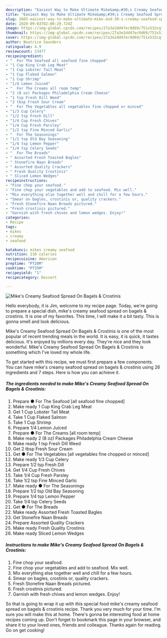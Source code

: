 ```yaml
---
description: "Easiest Way to Make Ultimate Mike&amp;#39;s Creamy Seafood Spread On Bagels &amp;amp; Crostinis"
title: "Easiest Way to Make Ultimate Mike&amp;#39;s Creamy Seafood Spread On Bagels &amp;amp; Crostinis"
slug: 2665-easiest-way-to-make-ultimate-mike-and-39-s-creamy-seafood-spread-on-bagels-and-amp-crostinis
date: 2020-09-03T02:00:29.724Z
image: https://img-global.cpcdn.com/recipes/27a3e2dd47ec9d69/751x532cq70/mikes-creamy-seafood-spread-on-bagels-crostinis-recipe-main-photo.jpg
thumbnail: https://img-global.cpcdn.com/recipes/27a3e2dd47ec9d69/751x532cq70/mikes-creamy-seafood-spread-on-bagels-crostinis-recipe-main-photo.jpg
cover: https://img-global.cpcdn.com/recipes/27a3e2dd47ec9d69/751x532cq70/mikes-creamy-seafood-spread-on-bagels-crostinis-recipe-main-photo.jpg
author: Beatrice Saunders
ratingvalue: 4.9
reviewcount: 23477
recipeingredient:
- "  For The Seafood all seafood fine chopped"
- "1 Cup King Crab Leg Meat"
- "1 Cup Lobster Tail Meat"
- "1 Cup Flaked Salmon"
- "1 Cup Shrimp"
- "1/4 Lemon Juiced"
- "  For The Creams all room temp"
- "2 (8 oz) Packages Philadelphia Cream Cheese"
- "1 tsp Fresh Dill Weed"
- "2 tbsp Fresh Sour Cream"
- "  For The Vegetables all vegetables fine chopped or minced"
- "1/3 Cup Celery"
- "1/2 tsp Fresh Dill"
- "1/4 Cup Fresh Chives"
- "1/4 Cup Fresh Parsley"
- "1/2 tsp Fine Minced Garlic"
- "  For The Seasonings"
- "1/2 tsp Old Bay Seasoning"
- "1/4 tsp Lemon Pepper"
- "1/4 tsp Celery Seeds"
- "  For The Breads"
- " Assorted Fresh Toasted Bagles"
- " Stonefire Naan Breads"
- " Assorted Quality Crackers"
- " Fresh Quality Crostinis"
- " Sliced Lemon Wedges"
recipeinstructions:
- "Fine chop your seafood."
- "Fine chop your vegetables and add to seafood. Mix well."
- "Mix everything else together well and chill for a few hours."
- "Smear on bagles, crostinis or, quality crackers."
- "Fresh Stonefire Naan Breads pictured."
- "Fresh crostinis pictured."
- "Garnish with fresh chives and lemon wedges. Enjoy!"
categories:
- Recipe
tags:
- mikes
- creamy
- seafood

katakunci: mikes creamy seafood 
nutrition: 210 calories
recipecuisine: American
preptime: "PT20M"
cooktime: "PT35M"
recipeyield: "1"
recipecategory: Dessert

---
```



![Mike&#39;s Creamy Seafood Spread On Bagels &amp; Crostinis](https://img-global.cpcdn.com/recipes/27a3e2dd47ec9d69/751x532cq70/mikes-creamy-seafood-spread-on-bagels-crostinis-recipe-main-photo.jpg)

Hello everybody, it is Jim, welcome to my recipe page. Today, we're going to prepare a special dish, mike&#39;s creamy seafood spread on bagels &amp; crostinis. It is one of my favorites. This time, I will make it a bit tasty. This is gonna smell and look delicious.



Mike&#39;s Creamy Seafood Spread On Bagels &amp; Crostinis is one of the most popular of recent trending meals in the world. It is easy, it is quick, it tastes delicious. It's enjoyed by millions every day. They're nice and they look wonderful. Mike&#39;s Creamy Seafood Spread On Bagels &amp; Crostinis is something which I've loved my whole life.


To get started with this recipe, we must first prepare a few components. You can have mike&#39;s creamy seafood spread on bagels &amp; crostinis using 26 ingredients and 7 steps. Here is how you can achieve it.

<!--inarticleads1-->

##### The ingredients needed to make Mike&#39;s Creamy Seafood Spread On Bagels &amp; Crostinis:

1. Prepare  ● For The Seafood [all seafood fine chopped]
1. Make ready 1 Cup King Crab Leg Meat
1. Get 1 Cup Lobster Tail Meat
1. Take 1 Cup Flaked Salmon
1. Take 1 Cup Shrimp
1. Prepare 1/4 Lemon Juiced
1. Prepare  ● For The Creams [all room temp]
1. Make ready 2 (8 oz) Packages Philadelphia Cream Cheese
1. Make ready 1 tsp Fresh Dill Weed
1. Get 2 tbsp Fresh Sour Cream
1. Get  ● For The Vegetables [all vegetables fine chopped or minced]
1. Make ready 1/3 Cup Celery
1. Prepare 1/2 tsp Fresh Dill
1. Get 1/4 Cup Fresh Chives
1. Take 1/4 Cup Fresh Parsley
1. Take 1/2 tsp Fine Minced Garlic
1. Make ready  ● For The Seasonings
1. Prepare 1/2 tsp Old Bay Seasoning
1. Prepare 1/4 tsp Lemon Pepper
1. Take 1/4 tsp Celery Seeds
1. Get  ● For The Breads
1. Make ready  Assorted Fresh Toasted Bagles
1. Get  Stonefire Naan Breads
1. Prepare  Assorted Quality Crackers
1. Make ready  Fresh Quality Crostinis
1. Make ready  Sliced Lemon Wedges




<!--inarticleads2-->

##### Instructions to make Mike&#39;s Creamy Seafood Spread On Bagels &amp; Crostinis:

1. Fine chop your seafood.
1. Fine chop your vegetables and add to seafood. Mix well.
1. Mix everything else together well and chill for a few hours.
1. Smear on bagles, crostinis or, quality crackers.
1. Fresh Stonefire Naan Breads pictured.
1. Fresh crostinis pictured.
1. Garnish with fresh chives and lemon wedges. Enjoy!




So that is going to wrap it up with this special food mike&#39;s creamy seafood spread on bagels &amp; crostinis recipe. Thank you very much for your time. I'm sure you will make this at home. There's gonna be interesting food at home recipes coming up. Don't forget to bookmark this page in your browser, and share it to your loved ones, friends and colleague. Thanks again for reading. Go on get cooking!
